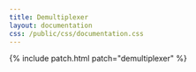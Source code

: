 ```yaml
---
title: Demultiplexer
layout: documentation
css: /public/css/documentation.css
---
```


{% include patch.html patch="demultiplexer" %}

